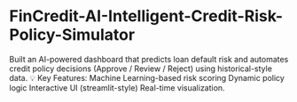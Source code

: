 # FinCredit-AI-Intelligent-Credit-Risk-Policy-Simulator
Built an AI-powered dashboard that predicts loan default risk and automates credit policy decisions (Approve / Review / Reject) using historical-style data.  💡 Key Features:  Machine Learning-based risk scoring  Dynamic policy logic  Interactive UI (streamlit-style)  Real-time visualization.  
